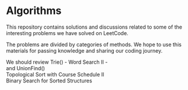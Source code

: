 # Algorithms

This repository contains solutions and discussions related to some of the interesting problems we have solved on LeetCode. 

The problems are divided by categories of methods. We hope to use this materials for passing knowledge and sharing our coding journey.

We should review Trie() - Word Search II -    
and UnionFind()    
Topological Sort with Course Schedule II     
Binary Search for Sorted Structures   

